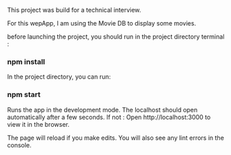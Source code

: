 This project was build for a technical interview.

For this wepApp, I am using the Movie DB to display some movies.

before launching the project, you should run in the project directory terminal : 
### npm install

In the project directory, you can run:

### npm start
Runs the app in the development mode.
The localhost should open automatically after a few seconds. If not : Open http://localhost:3000 to view it in the browser.

The page will reload if you make edits.
You will also see any lint errors in the console.

